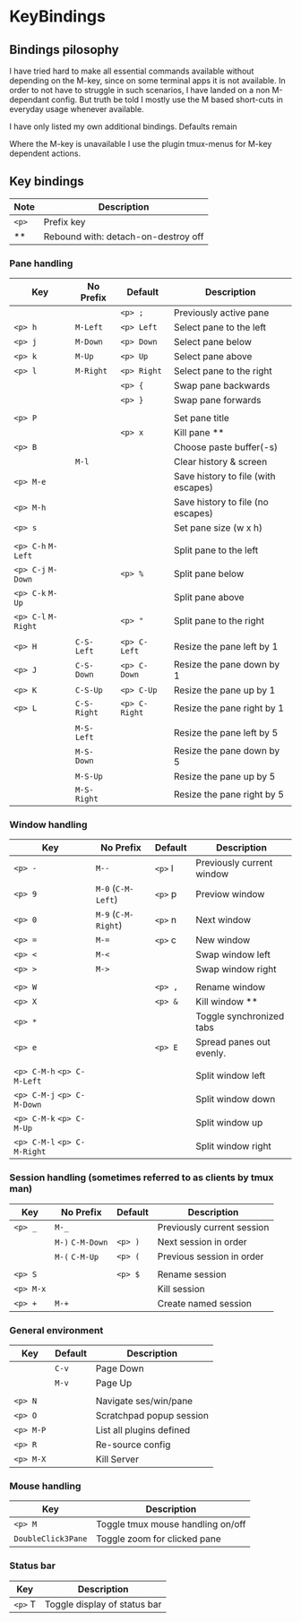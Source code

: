 # KeyBindings

## Bindings pilosophy

I have tried hard to make all essential commands available without
depending on the M-key, since on some terminal apps it is not available.
In order to not have to struggle in such scenarios, I have landed
on a non M-dependant config. But truth be told I mostly use the
M based short-cuts in everyday usage whenever available.

I have only listed my own additional bindings. Defaults remain

Where the M-key is unavailable I use the plugin tmux-menus for M-key
dependent actions.

## Key bindings

| Note  | Description                         |
| ----- | ----------------------------------- |
| `<p>` | Prefix key                          |
| \*\*  | Rebound with: detach-on-destroy off |

### Pane handling

| Key                 | No Prefix   | Default       | Description                         |
| ------------------- | ----------- | ------------- | ----------------------------------- |
|                     |             | `<p> ;`       | Previously active pane              |
| `<p> h`             | `M-Left`    | `<p> Left`    | Select pane to the left             |
| `<p> j`             | `M-Down`    | `<p> Down`    | Select pane below                   |
| `<p> k`             | `M-Up`      | `<p> Up`      | Select pane above                   |
| `<p> l`             | `M-Right`   | `<p> Right`   | Select pane to the right            |
|                     |             | `<p> {`       | Swap pane backwards                 |
|                     |             | `<p> }`       | Swap pane forwards                  |
|                     |             |               |                                     |
| `<p> P`             |             |               | Set pane title                      |
|                     |             | `<p> x`       | Kill pane \*\*                      |
| `<p> B`             |             |               | Choose paste buffer(-s)             |
|                     | `M-l`       |               | Clear history & screen              |
| `<p> M-e`           |             |               | Save history to file (with escapes) |
| `<p> M-h`           |             |               | Save history to file (no escapes)   |
| `<p> s`             |             |               | Set pane size (w x h)               |
|                     |             |               |                                     |
| `<p> C-h` `M-Left`  |             |               | Split pane to the left              |
| `<p> C-j` `M-Down`  |             | `<p> %`       | Split pane below                    |
| `<p> C-k` `M-Up`    |             |               | Split pane above                    |
| `<p> C-l` `M-Right` |             | `<p> "`       | Split pane to the right             |
|                     |             |               |                                     |
| `<p> H`             | `C-S-Left`  | `<p> C-Left`  | Resize the pane left by 1           |
| `<p> J`             | `C-S-Down`  | `<p> C-Down`  | Resize the pane down by 1           |
| `<p> K`             | `C-S-Up`    | `<p> C-Up`    | Resize the pane up by 1             |
| `<p> L`             | `C-S-Right` | `<p> C-Right` | Resize the pane right by 1          |
|                     |             |               |                                     |
|                     | `M-S-Left`  |               | Resize the pane left by 5           |
|                     | `M-S-Down`  |               | Resize the pane down by 5           |
|                     | `M-S-Up`    |               | Resize the pane up by 5             |
|                     | `M-S-Right` |               | Resize the pane right by 5          |

### Window handling

| Key                         | No Prefix           | Default | Description               |
| --------------------------- | ------------------- | ------- | ------------------------- |
| `<p> -`                     | `M--`               | `<p>` l | Previously current window |
| `<p> 9`                     | `M-0` (`C-M-Left`)  | `<p>` p | Previow window            |
| `<p> 0`                     | `M-9` (`C-M-Right`) | `<p>` n | Next window               |
| `<p> =`                     | `M-=`               | `<p>` c | New window                |
| `<p> <`                     | `M-<`               |         | Swap window left          |
| `<p> >`                     | `M->`               |         | Swap window right         |
|                             |                     |         |                           |
| `<p> W`                     |                     | `<p> ,` | Rename window             |
| `<p> X`                     |                     | `<p> &` | Kill window \*\*          |
| `<p> *`                     |                     |         | Toggle synchronized tabs  |
| `<p> e`                     |                     | `<p> E` | Spread panes out evenly.  |
|                             |                     |         |                           |
| `<p> C-M-h` `<p> C-M-Left`  |                     |         | Split window left         |
| `<p> C-M-j` `<p> C-M-Down`  |                     |         | Split window down         |
| `<p> C-M-k` `<p> C-M-Up`    |                     |         | Split window up           |
| `<p> C-M-l` `<p> C-M-Right` |                     |         | Split window right        |

### Session handling (sometimes referred to as clients by tmux man)

| Key       | No Prefix        | Default | Description                |
| --------- | ---------------- | ------- | -------------------------- |
| `<p> _`   | `M-_`            |         | Previously current session |
|           | `M-)` `C-M-Down` | `<p> )` | Next session in order      |
|           | `M-(` `C-M-Up`   | `<p> (` | Previous session in order  |
|           |                  |         |                            |
| `<p> S`   |                  | `<p> $` | Rename session             |
| `<p> M-x` |                  |         | Kill session               |
| `<p> +`   | `M-+`            |         | Create named session       |

### General environment

| Key       | Default | Description              |
| --------- | ------- | ------------------------ |
|           | `C-v`   | Page Down                |
|           | `M-v`   | Page Up                  |
|           |         |                          |
| `<p> N`   |         | Navigate ses/win/pane    |
| `<p> O`   |         | Scratchpad popup session |
| `<p> M-P` |         | List all plugins defined |
| `<p> R`   |         | Re-source config         |
| `<p> M-X` |         | Kill Server              |

### Mouse handling

| Key                | Description                       |
| ------------------ | --------------------------------- |
| `<p> M`            | Toggle tmux mouse handling on/off |
| `DoubleClick3Pane` | Toggle zoom for clicked pane      |

### Status bar

| Key     | Description                  |
| ------- | ---------------------------- |
| `<p>` T | Toggle display of status bar |
